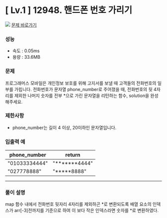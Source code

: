 # [ Lv.1 ] 12948. 핸드폰 번호 가리기

<img src="https://img.shields.io/badge/JavaScript-orange?style=flat&logo=javascript&logoColor=auto"/> [문제 바로가기](https://school.programmers.co.kr/learn/courses/30/lessons/12948)

### 성능

- 속도 : 0.05ms
- 용량 : 33.6MB

### 문제

프로그래머스 모바일은 개인정보 보호를 위해 고지서를 보낼 때 고객들의 전화번호의 일부를 가립니다.
전화번호가 문자열 phone_number로 주어졌을 때, 전화번호의 뒷 4자리를 제외한 나머지 숫자를 전부 \*으로 가린 문자열을 리턴하는 함수, solution을 완성해주세요.

### 제한사항

- phone_number는 길이 4 이상, 20이하인 문자열입니다.

### 입출력 예

| phone_number  | return               |
| ------------- | -------------------- |
| "01033334444" | "\*\*\*\*\*\*\*4444" |
| "027778888"   | "\*\*\*\*\*8888"     |

---

### 풀이 설명

map 함수 내에서 전화번호 뒷자리 4자리를 제외하곤 *로 변환되도록 배열 요소의 인덱스가 arr[-3]전까지를 기준으로 하여 이 보다 작은 인덱스라면 숫자를 *로 변환하였다.
